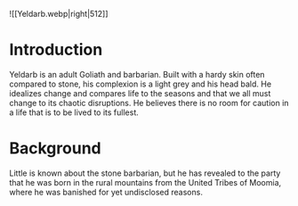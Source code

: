 ![[Yeldarb.webp|right|512]]


# Introduction
Yeldarb is an adult Goliath and barbarian. Built with a hardy skin often compared to stone, his complexion is a light grey and his head bald. He idealizes change and compares life to the seasons and that we all must change to its chaotic disruptions. He believes there is no room for caution in a life that is to be lived to its fullest.

# Background
Little is known about the stone barbarian, but he has revealed to the party that he was born in the rural mountains from the United Tribes of Moomia, where he was banished for yet undisclosed reasons.